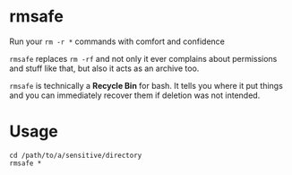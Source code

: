 # rmsafe
Run your `rm -r *` commands with comfort and confidence

`rmsafe` replaces `rm -rf` and not only it ever complains about permissions and stuff like that, but also it acts as an archive too.

`rmsafe` is technically a **Recycle Bin** for bash. It tells you where it put things and you can immediately recover them if deletion was not intended.

# Usage
```
cd /path/to/a/sensitive/directory
rmsafe *
```

